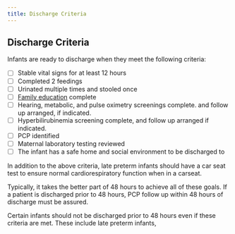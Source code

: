 ```yaml
---
title: Discharge Criteria
---
```


## Discharge Criteria

Infants are ready to discharge when they meet the following criteria:

- [ ] Stable vital signs for at least 12 hours
- [ ] Completed 2 feedings
- [ ] Urinated multiple times and stooled once
- [ ] [Family education](education.md) complete
- [ ] Hearing, metabolic, and pulse oximetry screenings complete. and follow up arranged, if indicated.
- [ ] Hyperbilirubinemia screening complete, and follow up arranged if indicated.
- [ ] PCP identified
- [ ] Maternal laboratory testing reviewed
- [ ] The infant has a safe home and social environment to be discharged to

In addition to the above criteria, late preterm infants should have a car seat test to ensure normal cardiorespiratory function when in a carseat.

Typically, it takes the better part of 48 hours to achieve all of these goals. If a patient is discharged prior to 48 hours, PCP follow up within 48 hours of discharge must be assured. 

Certain infants should not be discharged prior to 48 hours even if these criteria are met. These include late preterm infants, 


